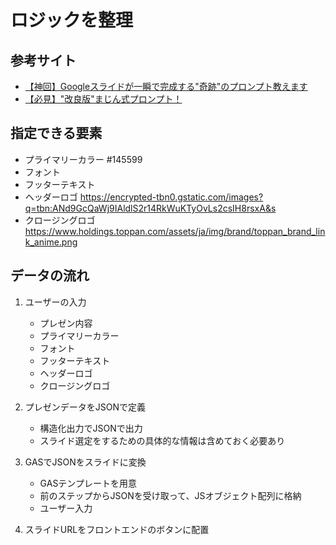 # ロジックを整理
## 参考サイト
- [【神回】Googleスライドが一瞬で完成する"奇跡"のプロンプト教えます](https://note.com/majin_108/n/n39235bcacbfc)
- [【必見】"改良版"まじん式プロンプト！](https://note.com/majin_108/n/nd11d1f88a939)
## 指定できる要素
- プライマリーカラー #145599
- フォント 
- フッターテキスト
- ヘッダーロゴ https://encrypted-tbn0.gstatic.com/images?q=tbn:ANd9GcQaWj9IAldlS2r14RkWuKTyOvLs2csIH8rsxA&s
- クロージングロゴ https://www.holdings.toppan.com/assets/ja/img/brand/toppan_brand_link_anime.png


## データの流れ
1. ユーザーの入力
    - プレゼン内容
    - プライマリーカラー
    - フォント
    - フッターテキスト
    - ヘッダーロゴ
    - クロージングロゴ


2. プレゼンデータをJSONで定義
    - 構造化出力でJSONで出力
    - スライド選定をするための具体的な情報は含めておく必要あり

    
3. GASでJSONをスライドに変換
    - GASテンプレートを用意
    - 前のステップからJSONを受け取って、JSオブジェクト配列に格納
    - ユーザー入力


4. スライドURLをフロントエンドのボタンに配置